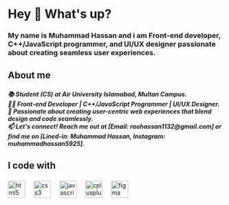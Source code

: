 <h1 align="left">Hey 👋 What's up?</h1>

###

<h3 align="left">My name is  Muhammad Hassan and i am Front-end developer, C++/JavaScript programmer, and UI/UX designer passionate about creating seamless user experiences.</h3>

###

<h2 align="left">About me</h2>

###

<h5 align="left">📚 Student (CS) at Air University Islamabad, Multan Campus.<br>👨‍💻 Front-end Developer | C++/JavaScript Programmer | UI/UX Designer.<br>🚀 Passionate about creating user-centric web experiences that blend design and code seamlessly.<br>📫 Let's connect! Reach me out at [Email: raohassan1132@gmail.com] or find me on [Lined-in: Muhammad Hassan, Instagram: muhammadhassan5925].</h5>

###

<h2 align="left">I code with</h2>

###

<div align="left">
  <img src="https://cdn.jsdelivr.net/gh/devicons/devicon/icons/html5/html5-original.svg" height="40" alt="html5 logo"  />
  <img width="12" />
  <img src="https://cdn.jsdelivr.net/gh/devicons/devicon/icons/css3/css3-original.svg" height="40" alt="css3 logo"  />
  <img width="12" />
  <img src="https://cdn.jsdelivr.net/gh/devicons/devicon/icons/javascript/javascript-original.svg" height="40" alt="javascript logo"  />
  <img width="12" />
  <img src="https://cdn.jsdelivr.net/gh/devicons/devicon/icons/cplusplus/cplusplus-original.svg" height="40" alt="cplusplus logo"  />
  <img width="12" />
  <img src="https://cdn.jsdelivr.net/gh/devicons/devicon/icons/figma/figma-original.svg" height="40" alt="figma logo"  />
</div>

###
